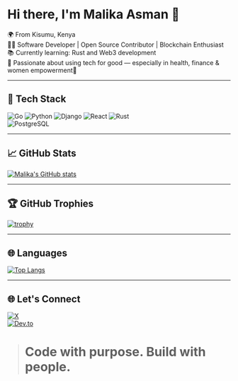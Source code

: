 # Hi there, I'm Malika Asman 👋

🌍 From Kisumu, Kenya  
👩‍💻 Software Developer | Open Source Contributor | Blockchain Enthusiast  
📚 Currently learning: Rust and Web3 development  
🎯 Passionate about using tech for good — especially in health, finance & women empowerment🌱 

---

## 🔧 Tech Stack

 ![Go](https://img.shields.io/badge/Go-00ADD8?style=flat&logo=go)    ![Python](https://img.shields.io/badge/Python-3776AB?style=flat&logo=python&logoColor=white)    ![Django](https://img.shields.io/badge/Django-092E20?style=flat&logo=django)      ![React](https://img.shields.io/badge/React-61DAFB?style=flat&logo=react)    ![Rust](https://img.shields.io/badge/Rust-000000?style=flat&logo=rust)    
![PostgreSQL](https://img.shields.io/badge/PostgreSQL-316192?style=flat&logo=postgresql)

---

## 📈 GitHub Stats

[![Malika's GitHub stats](https://github-readme-stats.vercel.app/api?username=malika7188&show_icons=true&count_private=true&theme=radical)](https://github.com/malika7188)

---

## 🏆 GitHub Trophies

[![trophy](https://github-profile-trophy.vercel.app/?username=malika7188&theme=radical)](https://github.com/ryo-ma/github-profile-trophy)

---

## 🌐 Languages

[![Top Langs](https://github-readme-stats.vercel.app/api/top-langs/?username=malika7188&layout=default&theme=radical)](https://github.com/anuraghazra/github-readme-stats)

---

## 🌐 Let's Connect

[![X](https://img.shields.io/badge/X-000000?style=flat&logo=twitter)](https://x.com/AsmanMalika)  
[![Dev.to](https://img.shields.io/badge/Dev.to-black?style=flat&logo=dev.to)](https://dev.to/malika7188)

> # Code with purpose. Build with people.
